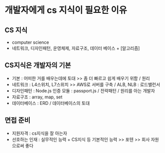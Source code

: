 # 개발자에게 cs 지식이 필요한 이유

## CS 지식

- computer science
- 네트워크, 디자인패턴, 운영체제, 자료구조, 데이터 베이스 + [알고리즘]

## CS지식은 개발자의 기본

- 기본 : 어떠한 거를 배우는데에 토대 >> 좀 더 빠르고 쉽게 배우기 위함 / 원리
- 네트워크 : L4스위치, L7스위치 >> AWS로 서버를 구축 / ALB, NLB : 로드밸런서
- 디자인패턴 : Node.js 인증 모듈 : passport.js / 전략패턴 / 원리를 아는 개발자
- 자료구조 : array, map, set
- 데이터베이스 : ERD / 데이터베이스의 토대

## 면접 준비

- 지원자격 : cs지식을 잘 아는자
- 선호하는 인재 : 실무적인 능력 + CS지식 등 기본적인 능력 >> 포텐 >> 회사 자원으로써 좋다
